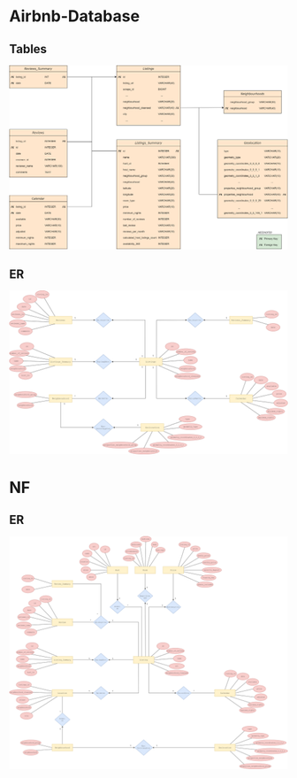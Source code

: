 # Airbnb-Database

## Tables
![](1.CREATE_TABLES/DIAGRAMS/Diagram.png)

  
## ER
![](1.CREATE_TABLES/DIAGRAMS/airbnb_ERD.png)

# NF

## ER
![](3.CREATE_ALTER_TABLES/ERD/airbnb_NF_ERD.png)
